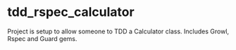 tdd_rspec_calculator
====================

Project is setup to allow someone to TDD a Calculator class. Includes Growl, Rspec and Guard gems.
